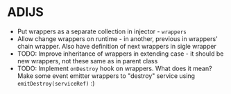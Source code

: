 # ADIJS

- Put wrappers as a separate collection in injector - `wrappers`
- Allow change wrappers on runtime - in another, previous in wrappers' chain wrapper. Also have definition of next wrappers in sigle wrapper
- TODO: Improve inheritance of wrappers in extending case - it should be new wrappers, not these same as in parent class
- TODO: Implement `onDestroy` hook on wrappers. What does it mean? Make some event emitter wrappers to "destroy" service using `emitDestroy(serviceRef)` :)
